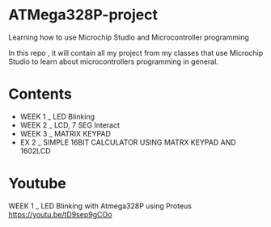 # ATMega328P-project
Learning how to use Microchip Studio and Microcontroller programming

In this repo , it will contain all my project from my classes that use Microchip Studio to learn about microcontrollers programming in general.

# Contents
- WEEK 1 _ LED Blinking
- WEEK 2 _ LCD, 7 SEG Interact
- WEEK 3 _ MATRIX KEYPAD
- EX 2 _ SIMPLE 16BIT CALCULATOR USING MATRX KEYPAD AND 1602LCD
  
# Youtube 

WEEK 1 _ LED Blinking with Atmega328P using Proteus
https://youtu.be/tD9sep9gCOo


